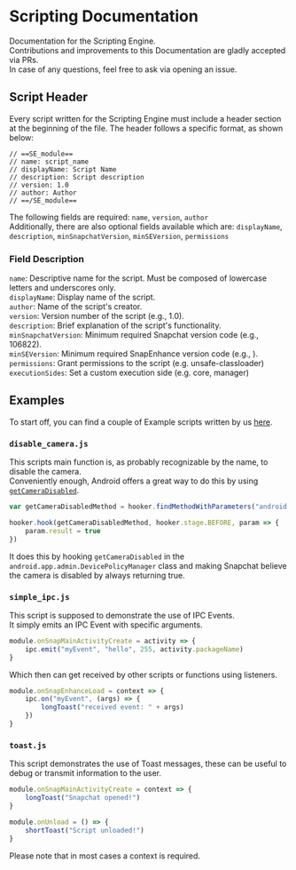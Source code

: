 # Scripting Documentation
Documentation for the Scripting Engine.<br> 
Contributions and improvements to this Documentation are gladly accepted via PRs. <br>
In case of any questions, feel free to ask via opening an issue.

## Script Header

Every script written for the Scripting Engine must include a header section at the beginning of the file. The header follows a specific format, as shown below:
```
// ==SE_module==
// name: script_name
// displayName: Script Name
// description: Script description
// version: 1.0
// author: Author
// ==/SE_module==
```
The following fields are required: `name`, `version`, `author`<br>
Additionally, there are also optional fields available which are: `displayName`, `description`, `minSnapchatVersion`, `minSEVersion`, `permissions`

### Field Description

`name`: Descriptive name for the script. Must be composed of lowercase letters and underscores only.<br>
`displayName`: Display name of the script. <br> 
`author`: Name of the script's creator.<br>
`version`: Version number of the script (e.g., 1.0).<br>
`description`: Brief explanation of the script's functionality.<br>
`minSnapchatVersion`: Minimum required Snapchat version code (e.g., 106822).<br>
`minSEVersion`: Minimum required SnapEnhance version code (e.g., ).<br>
`permissions`: Grant permissions to the script (e.g. unsafe-classloader)<br>
`executionSides`: Set a custom execution side (e.g. core, manager)

## Examples
To start off, you can find a couple of Example scripts written by us [here](https://github.com/SnapEnhance/docs/tree/main/examples).

### `disable_camera.js`<br>
This scripts main function is, as probably recognizable by the name, to disable the camera.<br>
Conveniently enough, Android offers a great way to do this by using [`getCameraDisabled`](https://developer.android.com/reference/android/app/admin/DevicePolicyManager#getCameraDisabled(android.content.ComponentName)).
```js
var getCameraDisabledMethod = hooker.findMethodWithParameters("android.app.admin.DevicePolicyManager", "getCameraDisabled", ["android.content.ComponentName"])

hooker.hook(getCameraDisabledMethod, hooker.stage.BEFORE, param => {
    param.result = true
})
```
It does this by hooking `getCameraDisabled` in the `android.app.admin.DevicePolicyManager` class and making Snapchat believe the camera is disabled by always returning true.

### `simple_ipc.js`
This script is supposed to demonstrate the use of IPC Events.<br>
It simply emits an IPC Event with specific arguments.<br>
```js
module.onSnapMainActivityCreate = activity => {
    ipc.emit("myEvent", "hello", 255, activity.packageName)
}
```
Which then can get received by other scripts or functions using listeners.
```js
module.onSnapEnhanceLoad = context => {
    ipc.on("myEvent", (args) => {
        longToast("received event: " + args)
    })
}
```

### `toast.js`
This script demonstrates the use of Toast messages, these can be useful to debug or transmit information to the user.
```js
module.onSnapMainActivityCreate = context => {
    longToast("Snapchat opened!")
}

module.onUnload = () => {
    shortToast("Script unloaded!")
}
```
Please note that in most cases a context is required.
